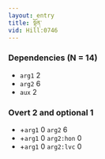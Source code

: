 ```yaml
---
layout: entry
title: སྟོན་
vid: Hill:0746
---
```

### Dependencies (N = 14)
* `arg1` 2
* `arg2` 6
* `aux` 2


### Overt 2 and optional 1
* +`arg1` 0 `arg2` 6
* +`arg1` 0 `arg2:hon` 0
* +`arg1` 0 `arg2:lvc` 0
